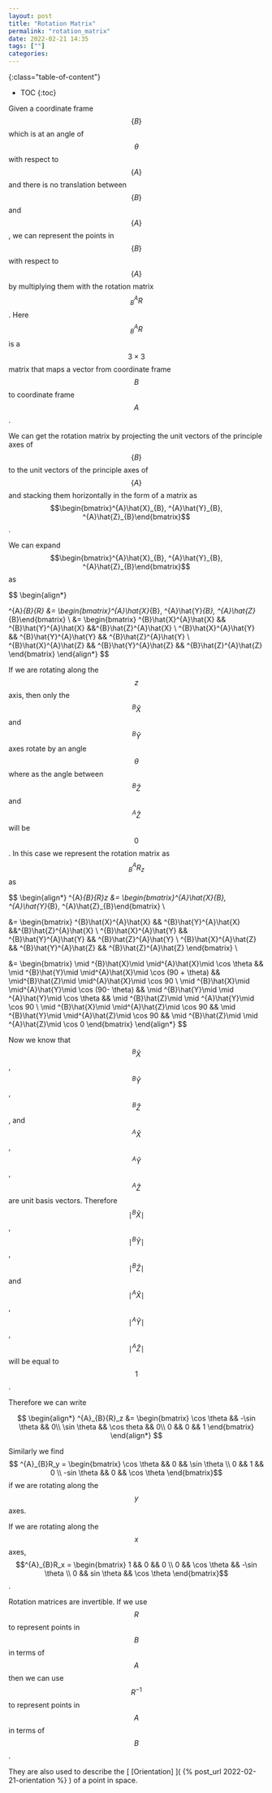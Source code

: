 ```yaml
---
layout: post
title: "Rotation Matrix"
permalink: "rotation_matrix"
date: 2022-02-21 14:35
tags: [""]
categories:
---
```


{:class="table-of-content"}
* TOC 
{:toc}

Given a coordinate frame $$\{B\}$$ which is at an angle of $$\theta$$ with
respect to $$\{A\}$$ and there is no translation between $$\{B\}$$ and
$$\{A\}$$, we can represent the points in $$\{B\}$$ with respect to $$\{A\}$$ by
multiplying them with the rotation matrix $$^{A}_{B}{R}$$. Here $$^{A}_{B}{R}$$
is a $$3\times 3$$ matrix that maps a vector from coordinate
frame $$B$$ to coordinate frame $$A$$.

We can get the rotation matrix by projecting the unit vectors of the principle
axes of $$\{B\}$$ to the unit vectors of the principle axes of $$\{A\}$$ and
stacking them horizontally in the form of a matrix as
$$\begin{bmatrix}^{A}\hat{X}_{B}, ^{A}\hat{Y}_{B},
^{A}\hat{Z}_{B}\end{bmatrix}$$.

We can expand $$\begin{bmatrix}^{A}\hat{X}_{B}, ^{A}\hat{Y}_{B},
^{A}\hat{Z}_{B}\end{bmatrix}$$ as 

$$
\begin{align*}

^{A}_{B}{R} &= \begin{bmatrix}^{A}\hat{X}_{B}, ^{A}\hat{Y}_{B},
^{A}\hat{Z}_{B}\end{bmatrix} \\
&= \begin{bmatrix}
^{B}\hat{X}^{A}\hat{X} && ^{B}\hat{Y}^{A}\hat{X} &&^{B}\hat{Z}^{A}\hat{X} \\
^{B}\hat{X}^{A}\hat{Y} && ^{B}\hat{Y}^{A}\hat{Y} && ^{B}\hat{Z}^{A}\hat{Y} \\
^{B}\hat{X}^{A}\hat{Z} && ^{B}\hat{Y}^{A}\hat{Z} && ^{B}\hat{Z}^{A}\hat{Z}
\end{bmatrix}
\end{align*}
$$

If we are rotating along the $$z$$ axis, then only the $$^{B}\hat{X}$$ and
$$^{B}\hat{Y}$$ axes rotate by an angle $$\theta$$ where as the angle between
$$^{B}\hat{Z}$$ and $$^{A}\hat{Z}$$ will be $$0$$. In this case we represent the
rotation matrix as $$^{A}_{B}{R}_z$$ as 

$$
\begin{align*}
^{A}_{B}{R}_z &= \begin{bmatrix}^{A}\hat{X}_{B}, ^{A}\hat{Y}_{B},
^{A}\hat{Z}_{B}\end{bmatrix} \\

&= \begin{bmatrix}
^{B}\hat{X}^{A}\hat{X} && ^{B}\hat{Y}^{A}\hat{X} &&^{B}\hat{Z}^{A}\hat{X} \\
^{B}\hat{X}^{A}\hat{Y} && ^{B}\hat{Y}^{A}\hat{Y} && ^{B}\hat{Z}^{A}\hat{Y} \\
^{B}\hat{X}^{A}\hat{Z} && ^{B}\hat{Y}^{A}\hat{Z} && ^{B}\hat{Z}^{A}\hat{Z}
\end{bmatrix} \\

&= \begin{bmatrix} 
\mid ^{B}\hat{X}\mid \mid^{A}\hat{X}\mid \cos \theta && \mid ^{B}\hat{Y}\mid \mid^{A}\hat{X}\mid \cos (90 + \theta) && \mid^{B}\hat{Z}\mid \mid^{A}\hat{X}\mid \cos 90 \\
\mid ^{B}\hat{X}\mid \mid^{A}\hat{Y}\mid \cos (90- \theta) && \mid ^{B}\hat{Y}\mid \mid ^{A}\hat{Y}\mid \cos \theta && \mid ^{B}\hat{Z}\mid \mid ^{A}\hat{Y}\mid \cos 90 \\
\mid ^{B}\hat{X}\mid \mid^{A}\hat{Z}\mid \cos 90 && \mid ^{B}\hat{Y}\mid \mid^{A}\hat{Z}\mid \cos 90  && \mid ^{B}\hat{Z}\mid \mid ^{A}\hat{Z}\mid \cos 0
\end{bmatrix}
\end{align*}
$$

Now we know that $$^{B}\hat{X}$$, $$^{B}\hat{Y}$$, $$^{B}\hat{Z}$$,
and $$^{A}\hat{X}$$, $$^{A}\hat{Y}$$, $$^{A}\hat{Z}$$ are unit basis vectors.
Therefore $$\mid ^{B}\hat{X}\mid$$, $$\mid ^{B}\hat{Y}\mid$$, $$\mid
^{B}\hat{Z}\mid$$ and $$\mid ^{A}\hat{X}\mid$$, $$\mid ^{A}\hat{Y}\mid$$, $$\mid
^{A}\hat{Z}\mid$$ will be equal to $$1$$.

Therefore we can write

$$
\begin{align*}
^{A}_{B}{R}_z &= \begin{bmatrix} \cos \theta && -\sin \theta && 0\\ \sin \theta && \cos
theta && 0\\ 0 && 0 && 1 \end{bmatrix}
\end{align*}
$$

Similarly we find  $$
^{A}_{B}R_y = \begin{bmatrix} \cos \theta && 0 && \sin \theta \\ 0 && 1 && 0 \\ -sin
\theta && 0 && \cos \theta \end{bmatrix}$$ if we are rotating along the $$y$$ axes.

If we are rotating along the $$x$$ axes, $$^{A}_{B}R_x = \begin{bmatrix} 1 && 0 && 0 \\ 0 && \cos \theta && -\sin \theta \\ 0 &&
sin \theta && \cos \theta \end{bmatrix}$$.


Rotation matrices are invertible. If we use $$R$$ to represent points in $$B$$ in
terms of $$A$$ then we can use $$R^{-1}$$ to represent points in $$A$$ in terms
of $$B$$.

They are also used to describe the [ [Orientation] ]( {% post_url 2022-02-21-orientation %} ) of a point in space. 
